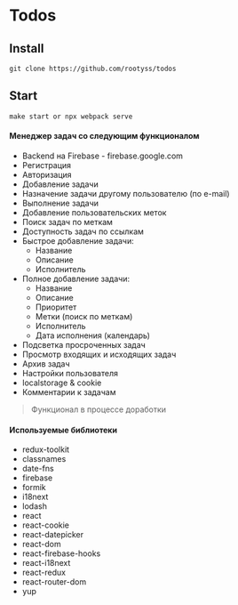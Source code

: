 # Todos
## Install
    git clone https://github.com/rootyss/todos
## Start
    make start or npx webpack serve
#### Менеджер задач со следующим функционалом
* Backend на Firebase - firebase.google.com
* Регистрация
* Авторизация
* Добавление задачи
* Назначение задачи другому пользователю (по e-mail)
* Выполнение задачи
* Добавление пользовательских меток
* Поиск задач по меткам
* Доступность задач по ссылкам
* Быстрое добавление задачи:
	* Название
	* Описание
	* Исполнитель
* Полное добавление задачи:
	* Название
	* Описание
	* Приоритет
	* Метки (поиск по меткам)
	* Исполнитель
	* Дата исполнения (календарь)
* Подсветка просроченных задач
* Просмотр входящих и исходящих задач
* Архив задач
* Настройки пользователя
*  localstorage & cookie
* Комментарии к задачам
>Функционал в процессе доработки
#### Используемые библиотеки
* redux-toolkit
* classnames
* date-fns
* firebase
* formik
* i18next
* lodash
* react
* react-cookie
* react-datepicker
* react-dom
* react-firebase-hooks
* react-i18next
* react-redux
* react-router-dom
* yup